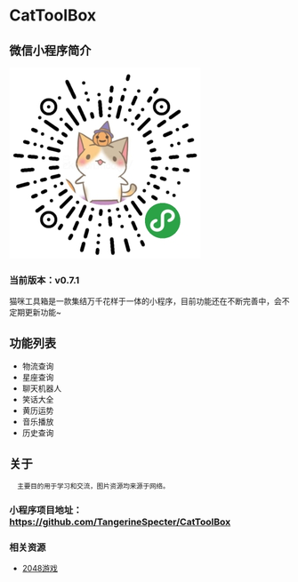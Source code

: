 # CatToolBox
## 微信小程序简介

<img src="img/logo.jpg">

### 当前版本：v0.7.1

猫咪工具箱是一款集结万千花样于一体的小程序，目前功能还在不断完善中，会不定期更新功能~

## 功能列表

- 物流查询
- 星座查询
- 聊天机器人
- 笑话大全
- 黄历运势
- 音乐播放
- 历史查询

## 关于

      主要目的用于学习和交流，图片资源均来源于网络。

### 小程序项目地址：https://github.com/TangerineSpecter/CatToolBox

### 相关资源

- [2048游戏](https://github.com/gabrielecirulli/2048)
